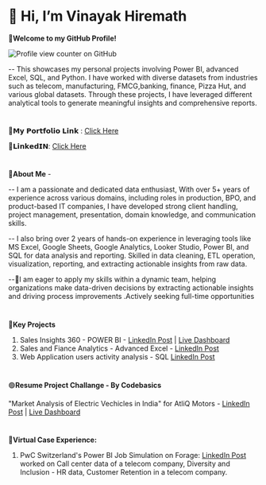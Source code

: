  # 👋 Hi, I’m Vinayak Hiremath

 
 **📌Welcome to my GitHub Profile!**
 
 ![Profile view counter on GitHub](https://komarev.com/ghpvc/?username=hgvinayak)

-- This showcases my personal projects involving Power BI, advanced Excel, SQL, and Python. I have worked with diverse datasets from industries such as telecom, manufacturing, FMCG,banking, finance, Pizza Hut, and various global datasets. Through these projects, I have leveraged different analytical tools to generate meaningful insights and comprehensive reports.
> #
🔗𝗠𝘆 𝗣𝗼𝗿𝘁𝗳𝗼𝗹𝗶𝗼 𝗟𝗶𝗻𝗸 : [Click Here](https://codebasics.io/portfolio/Vinayak-Hiremath)

🤝𝗟𝗶𝗻𝗸𝗲𝗱𝗜𝗡: [Click Here](https://www.linkedin.com/in/vinayak-hiremath-5b2a75137/)

> #
 💠**About Me** - 
 
 -- I am a passionate and dedicated data enthusiast, With over 5+ years of experience across various domains, including roles in production, BPO, and product-based IT companies, I have developed strong client handling, project management, presentation, domain knowledge, and communication skills. 
 
 -- I also bring over 2 years of hands-on experience in leveraging tools like MS Excel, Google Sheets, Google Analytics, Looker Studio, Power BI, and SQL for data analysis and reporting. Skilled in data cleaning, ETL operation, visualization, reporting, and extracting actionable insights from raw data.
 
--🌱I am eager to apply my skills within a dynamic team, helping organizations make data-driven decisions by extracting actionable insights and driving process improvements .Actively seeking full-time opportunities

> #
🔷**Key Projects**
1. Sales Insights 360 - POWER BI - [LinkedIn Post](https://www.linkedin.com/posts/vinayak-hiremath-5b2a75137_atliq-technologies-sales-insights-360-project-activity-7224738538611785730-qBgq/?utm_source=share&utm_medium=member_desktop) | 
   [Live Dashboard](https://app.powerbi.com/view?r=eyJrIjoiM2Y1MTAxZWMtY2QyMy00MDA1LTk5MmEtYzc0MTExYWMzZmQ5IiwidCI6ImM2ZTU0OWIzLTVmNDUtNDAzMi1hYWU5LWQ0MjQ0ZGM1YjJjNCJ9)
3. Sales and Fiance Analytics - Advanced Excel - [LinkedIn Post](https://www.linkedin.com/posts/vinayak-hiremath-5b2a75137_sales-and-finance-analytics-project-advanced-activity-7221068143534780416-uwi2/?utm_source=share&utm_medium=member_desktop)
4. Web Application users activity analysis - SQL [LinkedIn Post](https://www.linkedin.com/posts/vinayak-hiremath-5b2a75137_web-application-users-data-analysis-sql-activity-7222622351425724416-QRRT?utm_source=share&utm_medium=member_desktop)
> #
🟢**Resume Project Challange - By Codebasics**


"Market Analysis of Electric Vechicles in India" for AtliQ Motors - [LinkedIn Post](https://www.linkedin.com/posts/vinayak-hiremath-5b2a75137_projectchallange-powerbi-electricvehicles-activity-7229371359791919104-K-jp?utm_source=share&utm_medium=member_desktop) |
[Live Dashboard](https://app.powerbi.com/view?r=eyJrIjoiZjk1ZjNhMGQtNDU0Yi00YzlkLWFiODItM2FjZTAxNDdlZWY0IiwidCI6ImM2ZTU0OWIzLTVmNDUtNDAzMi1hYWU5LWQ0MjQ0ZGM1YjJjNCJ9)


>#


🔷**Virtual Case Experience:**
1. PwC Switzerland's Power BI Job Simulation on Forage: [LinkedIn Post](https://www.linkedin.com/posts/vinayak-hiremath-5b2a75137_power-bi-job-simulation-virtual-internship-activity-7205563034696650754-1xiQ?utm_source=share&utm_medium=member_desktop)
worked on Call center data of a telecom company, Diversity and Inclusion - HR data, Customer Retention in a telecom company.

>#


  
